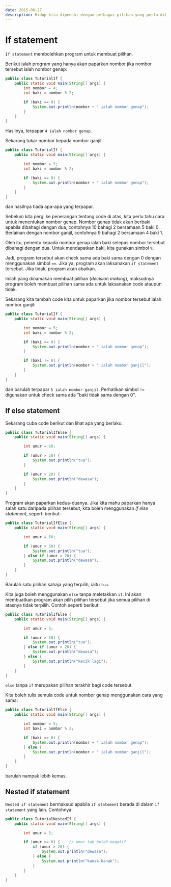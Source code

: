 ```yaml
---
date: 2015-06-27
description: Hidup kita dipenuhi dengan pelbagai pilihan yang perlu dibuat pada setiap masa. Sama juga dengan programming. Lihat cara membuat pilihan menggunakan if.
---
```


# If statement

`If statement` membolehkan program untuk membuat pilihan.

Berikut ialah program yang hanya akan paparkan nombor jika nombor
tersebut ialah nombor genap:

```java
public class TutorialIf {
    public static void main(String[] args) {
        int nombor = 4;
        int baki = nombor % 2;

        if (baki == 0) {
            System.out.println(nombor + " ialah nombor genap");
        }
    }
}
```

Hasilnya, terpapar `4 ialah nombor genap`.

Sekarang tukar nombor kepada nombor ganjil:

```java
public class TutorialIf {
    public static void main(String[] args) {

        int nombor = 5;
        int baki = nombor % 2;

        if (baki == 0) {
            System.out.println(nombor + " ialah nombor genap");
        }
    }
}
```

dan hasilnya tiada apa-apa yang terpapar.

Sebelum kita pergi ke penerangan tentang code di atas, kita perlu tahu
cara untuk menentukan nombor genap. Nombor genap tidak akan berbaki
apabila dibahagi dengan dua, contohnya 10 bahagi 2 bersamaan 5 baki 0.
Berlainan dengan nombor ganjil, contohnya 9 bahagi 2 bersamaan 4 baki 1.

Oleh itu, penentu kepada nombor genap ialah baki selepas nombor tersebut
dibahagi dengan dua. Untuk mendapatkan baki, kita gunakan simbol `%`.

Jadi, program tersebut akan check sama ada baki sama dengan 0 dengan
menggunakan simbol `==`. Jika ya, program akan laksanakan `if statement`
tersebut. Jika tidak, program akan abaikan.

Inilah yang dinamakan membuat pilihan (_decision making_), maksudnya
program boleh membuat pilihan sama ada untuk laksanakan code ataupun
tidak.

Sekarang kita tambah code kita untuk paparkan jika nombor tersebut ialah
nombor ganjil:

```java
public class TutorialIf {
    public static void main(String[] args) {

        int nombor = 5;
        int baki = nombor % 2;

        if (baki == 0) {
            System.out.println(nombor + " ialah nombor genap");
        }

        if (baki != 0) {
            System.out.println(nombor + " ialah nombor ganjil");
        }
    }
}
```

dan barulah terpapar `5 ialah nombor ganjil`. Perhatikan simbol `!=`
digunakan untuk check sama ada "baki tidak sama dengan 0".

## If else statement

Sekarang cuba code berikut dan lihat apa yang berlaku:

```java
public class TutorialIfElse {
    public static void main(String[] args) {

        int umur = 60;

        if (umur > 50) {
            System.out.println("tua");
        }

        if (umur > 20) {
            System.out.println("dewasa");
        }
    }
}
```

Program akan paparkan kedua-duanya. Jika kita mahu paparkan hanya salah
satu daripada pilihan tersebut, kita boleh menggunakan _if else
statement_, seperti berikut:

```java
public class TutorialIfElse {
    public static void main(String[] args) {

        int umur = 60;

        if (umur > 50) {
            System.out.println("tua");
        } else if (umur > 20) {
            System.out.println("dewasa");
        }
    }
}
```

Barulah satu pilihan sahaja yang terpilih, iaitu `tua`.

Kita juga boleh menggunakan `else` tanpa meletakkan `if`. Ini akan
membuatkan program akan pilih pilihan tersebut jika semua pilihan di
atasnya tidak terpilih. Contoh seperti berikut:

```java
public class TutorialIfElse {
    public static void main(String[] args) {

        int umur = 5;

        if (umur > 50) {
            System.out.println("tua");
        } else if (umur > 20) {
            System.out.println("dewasa");
        } else {
            System.out.println("kecik lagi");
        }
    }
}
```

`else` tanpa `if` merupakan pilihan terakhir bagi code tersebut.

Kita boleh tulis semula code untuk nombor genap menggunakan cara yang
sama:

```java
public class TutorialIfElse {
    public static void main(String[] args) {

        int nombor = 5;
        int baki = nombor % 2;

        if (baki == 0) {
            System.out.println(nombor + " ialah nombor genap");
        } else {
            System.out.println(nombor + " ialah nombor ganjil");
        }
    }
}
```

barulah nampak lebih kemas.

## Nested if statement

`Nested if statement` bermaksud apabila `if statement` berada di dalam
`if statement` yang lain. Contohnya:

```java
public class TutorialNestedIf {
    public static void main(String[] args) {

        int umur = 5;

        if (umur >= 0) {    // umur tak boleh negatif
            if (umur > 20) {
                System.out.println("dewasa");
            } else {
                System.out.println("kanak-kanak");
            }
        }
    }
}
```

